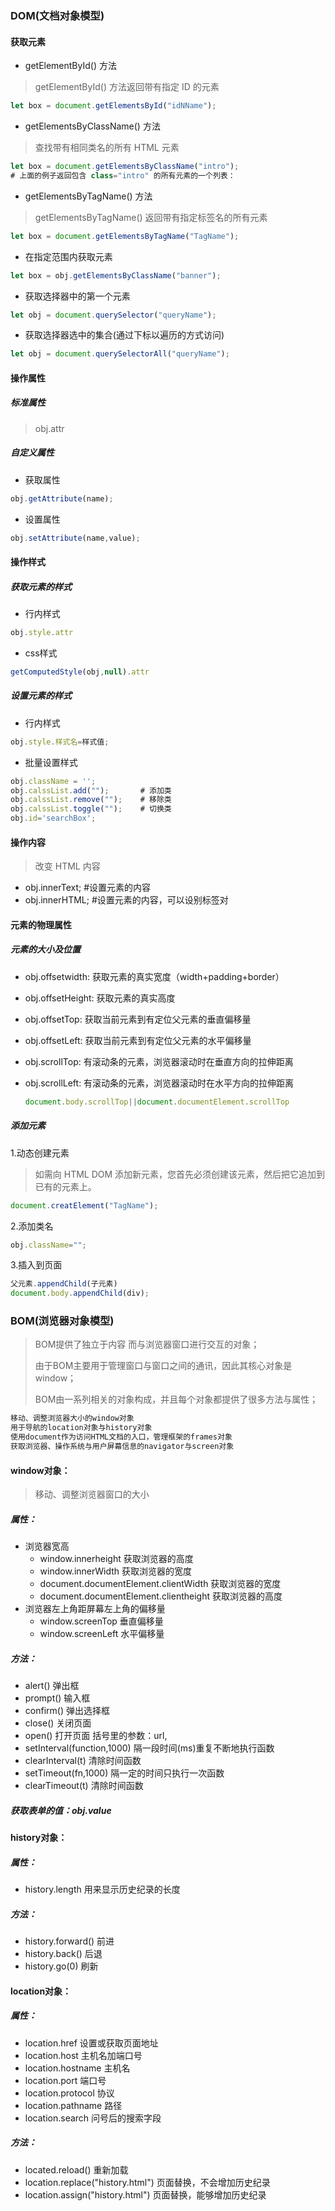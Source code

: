### DOM(文档对象模型)

#### 获取元素

- getElementById() 方法

> getElementById() 方法返回带有指定 ID 的元素 

```js
let box = document.getElementsById("idNName");
```

- getElementsByClassName() 方法

> 查找带有相同类名的所有 HTML 元素

```js
let box = document.getElementsByClassName("intro");
# 上面的例子返回包含 class="intro" 的所有元素的一个列表：
```

- getElementsByTagName() 方法

> getElementsByTagName() 返回带有指定标签名的所有元素 

```js
let box = document.getElementsByTagName("TagName");
```

- 在指定范围内获取元素

```js
let box = obj.getElementsByClassName("banner");
```

- 获取选择器中的第一个元素

```js
let obj = document.querySelector("queryName");
```

- 获取选择器选中的集合(通过下标以遍历的方式访问)

```js
let obj = document.querySelectorAll("queryName");
```

#### 操作属性

##### 标准属性

> obj.attr

##### 自定义属性

- 获取属性

```js
obj.getAttribute(name);
```

- 设置属性

```js
obj.setAttribute(name,value);
```

#### 操作样式

##### 获取元素的样式

- 行内样式

```js
obj.style.attr
```

- css样式

```js
getComputedStyle(obj,null).attr
```

##### 设置元素的样式

- 行内样式

```js
obj.style.样式名=样式值;
```

- 批量设置样式

```js
obj.className = '';
obj.calssList.add("");       # 添加类
obj.calssList.remove("");    # 移除类
obj.calssList.toggle("");    # 切换类
obj.id='searchBox';
```

#### 操作内容

> 改变 HTML 内容

- obj.innerText;         #设置元素的内容
- obj.innerHTML;      #设置元素的内容，可以设别标签对

#### 元素的物理属性

##### 元素的大小及位置

- obj.offsetwidth:     获取元素的真实宽度（width+padding+border）

- obj.offsetHeight:     获取元素的真实高度

- obj.offsetTop:        获取当前元素到有定位父元素的垂直偏移量

- obj.offsetLeft:        获取当前元素到有定位父元素的水平偏移量

- obj.scrollTop:   有滚动条的元素，浏览器滚动时在垂直方向的拉伸距离

- obj.scrollLeft:     有滚动条的元素，浏览器滚动时在水平方向的拉伸距离

  ```js
  document.body.scrollTop||document.documentElement.scrollTop
  ```

##### 添加元素

1.动态创建元素

> 如需向 HTML DOM 添加新元素，您首先必须创建该元素，然后把它追加到已有的元素上。 

```js
document.creatElement("TagName");
```

2.添加类名

```js
obj.className="";
```

3.插入到页面

```js
父元素.appendChild(子元素)
document.body.appendChild(div);
```

### BOM(浏览器对象模型)

> BOM提供了独立于内容 而与浏览器窗口进行交互的对象；
>
> 由于BOM主要用于管理窗口与窗口之间的通讯，因此其核心对象是window；
>
> BOM由一系列相关的对象构成，并且每个对象都提供了很多方法与属性；

```js
移动、调整浏览器大小的window对象
用于导航的location对象与history对象
使用document作为访问HTML文档的入口，管理框架的frames对象
获取浏览器、操作系统与用户屏幕信息的navigator与screen对象
```

#### window对象：

> 移动、调整浏览器窗口的大小 

##### 属性：

- 浏览器宽高
  - window.innerheight   获取浏览器的高度
  - window.innerWidth   获取浏览器的宽度
  - document.documentElement.clientWidth      获取浏览器的宽度
  - document.documentElement.clientheight      获取浏览器的高度
- 浏览器左上角距屏幕左上角的偏移量
  - window.screenTop    垂直偏移量
  - window.screenLeft    水平偏移量

##### 方法：

- alert()     弹出框
- prompt()    输入框
- confirm()       弹出选择框
- close()    关闭页面
- open()    打开页面       括号里的参数：url,
- setInterval(function,1000)    隔一段时间(ms)重复不断地执行函数
- clearInterval(t)     清除时间函数
- setTimeout(fn,1000)      隔一定的时间只执行一次函数
- clearTimeout(t)            清除时间函数      

##### 获取表单的值：obj.value

#### history对象：

##### 属性：

- history.length    用来显示历史纪录的长度

##### 方法：

- history.forward()   前进
- history.back()      后退
- history.go(0)   刷新

#### location对象：

##### 属性：

- location.href    设置或获取页面地址
- location.host    主机名加端口号
- location.hostname    主机名
- location.port      端口号
- location.protocol   协议
- location.pathname   路径
- location.search     问号后的搜索字段

##### 方法：

- located.reload()    重新加载
- location.replace("history.html")    页面替换，不会增加历史纪录
- location.assign("history.html")     页面替换，能够增加历史纪录